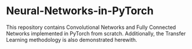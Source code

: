 # Neural-Networks-in-PyTorch
This repository contains Convolutional Networks and Fully Connected Networks implemented in PyTorch from scratch. Additionally, the Transfer Learning methodology is also demonstrated herewith.
